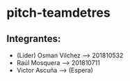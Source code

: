 # pitch-teamdetres
## Integrantes:

- (Lider) Osman Vilchez --> 201810532
- Raúl Mosquera --> 201810711
- Victor Ascuña --> (Espera)

